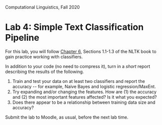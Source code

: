 Computational Linguistics, Fall 2020

# Lab 4: Simple Text Classification Pipeline

For this lab, you will follow [Chapter 6](https://www.nltk.org/book/ch06.html), Sections 1.1-1.3 of the NLTK book to gain practice working with classifiers.   

In addition to your code (no need to compress it), turn in a *short* report describing the results of the following.

1. Train and test your data on at least two classifiers and report the accuracy -- for example, Naive Bayes and logistic regression/MaxEnt.
2. Try expanding and/or changing the features. How are (1) the accuracy and (2) the most important features affected?  Is it what you expected?
3. Does there appear to be a relationship between training data size and accuracy?


Submit the lab to Moodle, as usual, before the next lab time.
